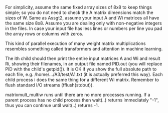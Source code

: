 For simplicity, assume the same fixed array sizes of 8x8 to keep things simple; so you do not need to check the A matrix dimensions match the sizes of W.  Same as Assgt2, assume your input A and Wi matrices all have the same size 8x8. Assume you are dealing only with non-negative integers in the files. In case your input file has less lines or numbers per line you pad the array rows or columns with zeros.

 

This kind of parallel execution of many weight matrix multiplications resembles something called transformers and attention in machine learning.

 

The ith child should then print the entire input matrices A and Wi and result Ri, showing their filenames, in an output file named PID.out (you will replace PID with the child's getpid()). It is OK if you show the full absolute path to each file, e.g. /home/.../A3/test/A1.txt (it is actually preferred this way). Each child process i does the same thing for a different Wi matrix. Remember to flush standard I/O streams (fflush(stdout)).

 

matrixmult_multiw runs until there are no more processes running. If a parent process has no child process then wait(..) returns immediately "-1", thus you can continue until wait(..) returns -1.
